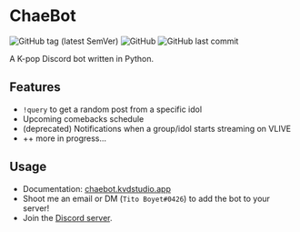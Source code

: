 # ChaeBot

![GitHub tag (latest SemVer)](https://img.shields.io/github/v/tag/kvdomingo/chaebot?logo=discord&style=for-the-badge)
![GitHub](https://img.shields.io/github/license/kvdomingo/chaebot?style=for-the-badge)
![GitHub last commit](https://img.shields.io/github/last-commit/kvdomingo/chaebot?style=for-the-badge)

A K-pop Discord bot written in Python.

## Features

- `!query` to get a random post from a specific idol
- Upcoming comebacks schedule
- (deprecated) Notifications when a group/idol starts streaming on VLIVE
- ++ more in progress...

## Usage

- Documentation: [chaebot.kvdstudio.app](https://chaebot.kvdstudio.app)
- Shoot me an email or DM (`Tito Boyet#0426`) to add the bot to your server!
- Join the [Discord server](https://discord.gg/jQ5dpeN).
